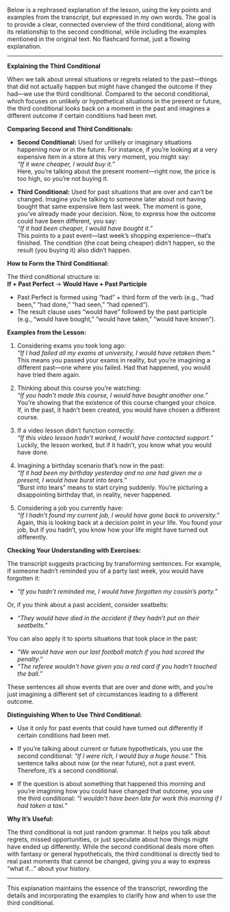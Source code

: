 Below is a rephrased explanation of the lesson, using the key points and examples from the transcript, but expressed in my own words. The goal is to provide a clear, connected overview of the third conditional, along with its relationship to the second conditional, while including the examples mentioned in the original text. No flashcard format, just a flowing explanation.

---

**Explaining the Third Conditional**

When we talk about unreal situations or regrets related to the past—things that did not actually happen but might have changed the outcome if they had—we use the third conditional. Compared to the second conditional, which focuses on unlikely or hypothetical situations in the present or future, the third conditional looks back on a moment in the past and imagines a different outcome if certain conditions had been met.

**Comparing Second and Third Conditionals:**

- **Second Conditional:** Used for unlikely or imaginary situations happening now or in the future. For instance, if you’re looking at a very expensive item in a store at this very moment, you might say:  
    _“If it were cheaper, I would buy it.”_  
    Here, you’re talking about the present moment—right now, the price is too high, so you’re not buying it.
    
- **Third Conditional:** Used for past situations that are over and can’t be changed. Imagine you’re talking to someone later about not having bought that same expensive item last week. The moment is gone, you’ve already made your decision. Now, to express how the outcome could have been different, you say:  
    _“If it had been cheaper, I would have bought it.”_  
    This points to a past event—last week’s shopping experience—that’s finished. The condition (the coat being cheaper) didn’t happen, so the result (you buying it) also didn’t happen.
    

**How to Form the Third Conditional:**

The third conditional structure is:  
**If + Past Perfect** → **Would Have + Past Participle**

- Past Perfect is formed using “had” + third form of the verb (e.g., “had been,” “had done,” “had seen,” “had opened”).
- The result clause uses “would have” followed by the past participle (e.g., “would have bought,” “would have taken,” “would have known”).

**Examples from the Lesson:**

1. Considering exams you took long ago:  
    _“If I had failed all my exams at university, I would have retaken them.”_  
    This means you passed your exams in reality, but you’re imagining a different past—one where you failed. Had that happened, you would have tried them again.
    
2. Thinking about this course you’re watching:  
    _“If you hadn’t made this course, I would have bought another one.”_  
    You’re showing that the existence of this course changed your choice. If, in the past, it hadn’t been created, you would have chosen a different course.
    
3. If a video lesson didn’t function correctly:  
    _“If this video lesson hadn’t worked, I would have contacted support.”_  
    Luckily, the lesson worked, but if it hadn’t, you know what you would have done.
    
4. Imagining a birthday scenario that’s now in the past:  
    _“If it had been my birthday yesterday and no one had given me a present, I would have burst into tears.”_  
    “Burst into tears” means to start crying suddenly. You’re picturing a disappointing birthday that, in reality, never happened.
    
5. Considering a job you currently have:  
    _“If I hadn’t found my current job, I would have gone back to university.”_  
    Again, this is looking back at a decision point in your life. You found your job, but if you hadn’t, you know how your life might have turned out differently.
    

**Checking Your Understanding with Exercises:**

The transcript suggests practicing by transforming sentences. For example, if someone hadn’t reminded you of a party last week, you would have forgotten it:

- _“If you hadn’t reminded me, I would have forgotten my cousin’s party.”_

Or, if you think about a past accident, consider seatbelts:

- _“They would have died in the accident if they hadn’t put on their seatbelts.”_

You can also apply it to sports situations that took place in the past:

- _“We would have won our last football match if you had scored the penalty.”_
- _“The referee wouldn’t have given you a red card if you hadn’t touched the ball.”_

These sentences all show events that are over and done with, and you’re just imagining a different set of circumstances leading to a different outcome.

**Distinguishing When to Use Third Conditional:**

- Use it only for past events that could have turned out differently if certain conditions had been met.
    
- If you’re talking about current or future hypotheticals, you use the second conditional: _“If I were rich, I would buy a huge house.”_ This sentence talks about now (or the near future), not a past event. Therefore, it’s a second conditional.
    
- If the question is about something that happened this morning and you’re imagining how you could have changed that outcome, you use the third conditional: _“I wouldn’t have been late for work this morning if I had taken a taxi.”_
    

**Why It’s Useful:**

The third conditional is not just random grammar. It helps you talk about regrets, missed opportunities, or just speculate about how things might have ended up differently. While the second conditional deals more often with fantasy or general hypotheticals, the third conditional is directly tied to real past moments that cannot be changed, giving you a way to express “what if…” about your history.

---

This explanation maintains the essence of the transcript, rewording the details and incorporating the examples to clarify how and when to use the third conditional.